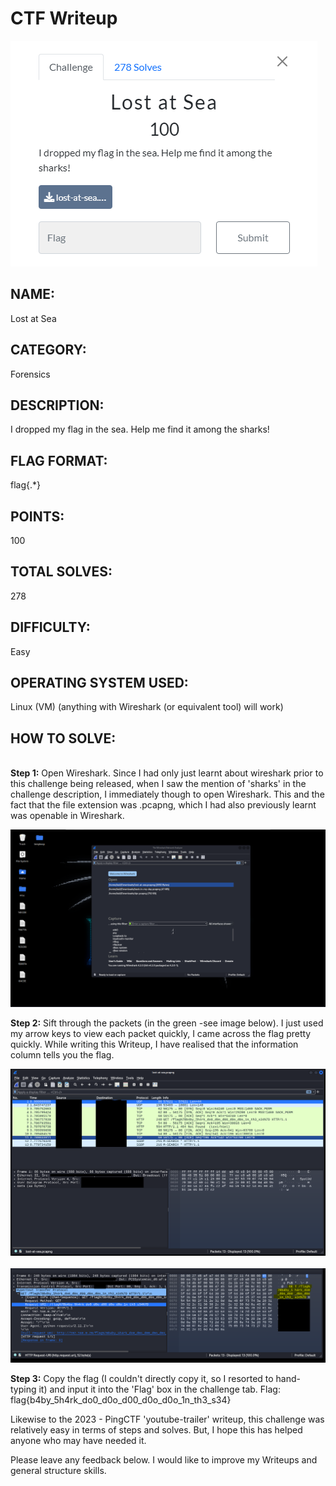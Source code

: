<h1>CTF Writeup</h1>

![](../Images/lostatsea-thecybercoopctf2023.PNG)

<h2>NAME:</h2> Lost at Sea
<br>
<h2>CATEGORY:</h2> Forensics
<br>
<h2>DESCRIPTION:</h2>I dropped my flag in the sea. Help me find it among the sharks!
<br>
<h2>FLAG FORMAT:</h2> flag{.*}
<br>
<h2>POINTS:</h2> 100
<br>
<h2>TOTAL SOLVES:</h2> 278
<br>
<h2>DIFFICULTY:</h2> Easy
<br>
<h2>OPERATING SYSTEM USED:</h2> Linux (VM) (anything with Wireshark (or equivalent tool) will work)
<br>
<h2>HOW TO SOLVE: </h2>
<br>
<strong>Step 1:</strong> Open Wireshark. Since I had only just learnt about wireshark prior to this challenge being released, when I saw the mention of 'sharks' in the challenge description, I immediately though to open Wireshark.
This and the fact that the file extension was .pcapng, which I had also previously learnt was openable in Wireshark.

![](../Images/open-wireshark-thecybercoop2023.PNG)

<strong>Step 2:</strong> Sift through the packets (in the green -see image below). I just used my arrow keys to view each packet quickly, I came across the flag pretty quickly. 
While writing this Writeup, I have realised that the information column tells you the flag.

![](../Images/wireshark-interface-thecybercoop2023.PNG)
<br>
<br>
![](../Images/lostassea-flag-thecybercoop2023.PNG)

<strong>Step 3:</strong> Copy the flag (I couldn't directly copy it, so I resorted to hand-typing it) and input it into the 'Flag' box in the challenge tab.
Flag: flag{b4by_5h4rk_do0_d0o_d00_d0o_d0o_1n_th3_s34}

Likewise to the 2023 - PingCTF 'youtube-trailer' writeup, this challenge was relatively easy in terms of steps and solves. But, I hope this has helped anyone who may have needed it. 

Please leave any feedback below. I would like to improve my Writeups and general structure skills.

